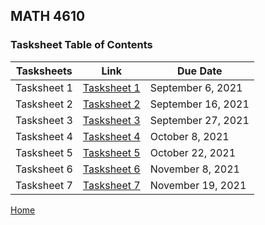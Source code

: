 ## MATH 4610

### Tasksheet Table of Contents

| Tasksheets | Link | Due Date |
| --- | --- | --- |
| Tasksheet 1 | [Tasksheet 1](https://github.com/palmeredholm/math4610/blob/main/Tasksheets/toc/Tasksheet%201.pdf) | September 6, 2021 |
| Tasksheet 2 | [Tasksheet 2](https://github.com/palmeredholm/math4610/blob/main/Tasksheets/toc/Tasksheet_2.pdf) | September 16, 2021 |
| Tasksheet 3 | [Tasksheet 3](https://github.com/palmeredholm/math4610/blob/main/Tasksheets/toc/Tasksheet_3.pdf) | September 27, 2021 |
| Tasksheet 4 | [Tasksheet 4](https://github.com/palmeredholm/math4610/blob/main/Tasksheets/toc/Tasksheet_4.pdf) | October 8, 2021 |
| Tasksheet 5 | [Tasksheet 5](https://github.com/palmeredholm/math4610/blob/main/Tasksheets/toc/Tasksheet_5.pdf) | October 22, 2021 |
| Tasksheet 6 | [Tasksheet 6](https://github.com/palmeredholm/math4610/blob/main/Tasksheets/toc/Tasksheet_6.pdf) | November 8, 2021 |
| Tasksheet 7 | [Tasksheet 7](https://github.com/palmeredholm/math4610/blob/main/Tasksheets/toc/Tasksheet_7.pdf) | November 19, 2021 |

[Home](../../README.md)
